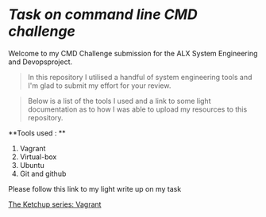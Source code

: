# *Task on command line CMD challenge*

Welcome to my CMD Challenge submission for the ALX System Engineering and Devopsproject.

> In this repository I utilised a handful of system engineering tools and I'm glad to submit my effort for your review.

> Below is a list of the tools I used and a link to some light documentation as to how I was able to upload my resources to this repository.

**Tools used : **

1. Vagrant
2. Virtual-box
3. Ubuntu
4. Git and github

Please follow this link to my light write up on my task

[The Ketchup series: Vagrant](https://www.linkedin.com/pulse/alx-technicalwriting-vagrant-simbarashe-hanga/)
